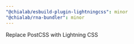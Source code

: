 ```yaml
---
"@chialab/esbuild-plugin-lightningcss": minor
"@chialab/rna-bundler": minor
---
```


Replace PostCSS with Lightning CSS
